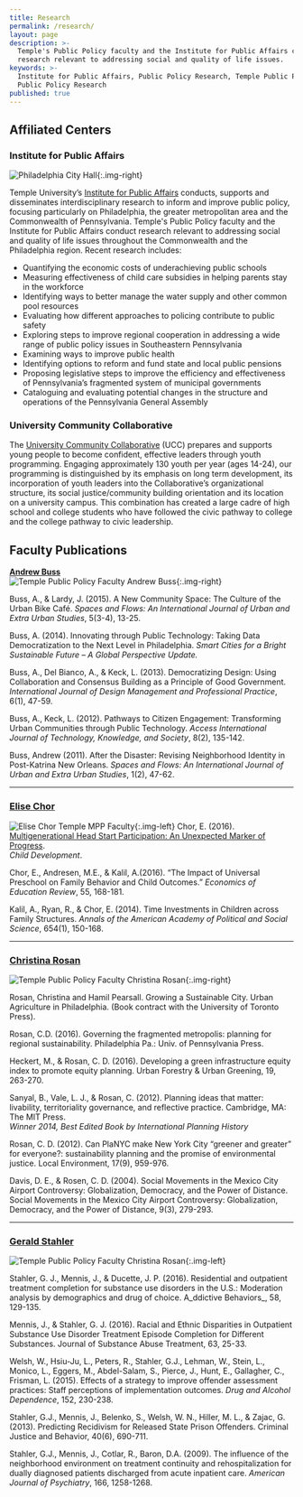 ```yaml
---
title: Research
permalink: /research/
layout: page
description: >-
  Temple's Public Policy faculty and the Institute for Public Affairs conduct
  research relevant to addressing social and quality of life issues.
keywords: >-
  Institute for Public Affairs, Public Policy Research, Temple Public Policy,
  Public Policy Research 
published: true
---
```

## Affiliated Centers

### Institute for Public Affairs

![Philadelphia City Hall]({{site.baseurl}}/media/philadelphia-city-hall.jpg){:.img-right}

Temple University’s [Institute for Public Affairs](http://www.cla.temple.edu/ipa/) conducts, supports and disseminates interdisciplinary research to inform and improve public policy, focusing particularly on Philadelphia, the greater metropolitan area and the Commonwealth of Pennsylvania. Temple's Public Policy faculty and the Institute for Public Affairs conduct research relevant to addressing social and quality of life issues throughout the Commonwealth and the Philadelphia region. Recent research includes:

- Quantifying the economic costs of underachieving public schools
- Measuring effectiveness of child care subsidies in helping parents stay in the workforce
- Identifying ways to better manage the water supply and other common pool resources
- Evaluating how different approaches to policing contribute to public safety
- Exploring steps to improve regional cooperation in addressing a wide range of public policy issues in Southeastern Pennsylvania
- Examining ways to improve public health
- Identifying options to reform and fund state and local public pensions
- Proposing legislative steps to improve the efficiency and effectiveness of Pennsylvania’s fragmented system of municipal governments
- Cataloguing and evaluating potential changes in the structure and operations of the Pennsylvania General Assembly

### University Community Collaborative
The [University Community Collaborative](http://uccollab.org/) (UCC) prepares and supports young people to become confident, effective leaders through youth programming. Engaging approximately 130 youth per year (ages 14-24), our programming is distinguished by its emphasis on long term development, its incorporation of youth leaders into the Collaborative’s organizational structure, its social justice/community building orientation and its location on a university campus. 
This combination has created a large cadre of high school and college students who have followed the civic pathway to college and the college pathway to civic leadership.

## Faculty Publications

**[Andrew Buss](http://andrewbuss.cgpublisher.com/)** <br>
![Temple Public Policy Faculty Andrew Buss]({{site.baseurl}}/media/AndrewBuss.jpg){:.img-right}

Buss, A., & Lardy, J. (2015). A New Community Space: The Culture of the Urban Bike Café.  _Spaces and Flows: An International Journal of Urban and Extra Urban Studies_, 5(3-4), 13-25.

Buss, A. (2014). Innovating through Public Technology: Taking Data Democratization to the Next Level in Philadelphia. _Smart Cities for a Bright Sustainable Future – A Global Perspective Update._

Buss, A., Del Bianco, A., & Keck, L. (2013). Democratizing Design: Using Collaboration and Consensus Building as a Principle of Good Government. _International Journal of Design Management and Professional Practice_, 6(1), 47-59.

Buss, A., Keck, L. (2012). Pathways to Citizen Engagement: Transforming Urban Communities through Public Technology. _Access International Journal of Technology, Knowledge, and Society_, 8(2), 135-142.

Buss, Andrew (2011). After the Disaster: Revising Neighborhood Identity in Post-Katrina New Orleans. _Spaces and Flows: An International Journal of Urban and Extra Urban Studies_, 1(2), 47-62.
  
___

### [Elise Chor](https://liberalarts.temple.edu/academics/faculty/chor-elise)

![Elise Chor Temple MPP Faculty]({{site.baseurl}}/media/elise-chor_mpp.jpg){:.img-left}
Chor, E. (2016). [Multigenerational Head Start Participation: An Unexpected Marker of Progress](http://onlinelibrary.wiley.com/doi/10.1111/cdev.12673/abstract). <br>
  _Child Development_. 
  
Chor, E., Andresen, M.E., & Kalil, A.(2016). “The Impact of Universal Preschool on Family Behavior and Child Outcomes.” _Economics of Education Review_, 55, 168-181.

Kalil, A., Ryan, R., & Chor, E. (2014). Time Investments in Children across Family Structures. _Annals of the American Academy of Political and Social Science_, 654(1), 150-168.

___


### [Christina Rosan](https://liberalarts.temple.edu/academics/faculty/rosan-christina)

![Temple Public Policy Faculty Christina Rosan]({{site.baseurl}}/media/christina-rosan.jpg){:.img-right}

Rosan, Christina and Hamil Pearsall. Growing a Sustainable City. Urban Agriculture in Philadelphia. (Book contract with the University of Toronto Press).

Rosan, C.D. (2016). Governing the fragmented metropolis: planning for regional sustainability. Philadelphia Pa.: Univ. of Pennsylvania Press.

Heckert, M., & Rosan, C. D. (2016). Developing a green infrastructure equity index to promote equity planning. Urban Forestry & Urban Greening, 19, 263-270. 

Sanyal, B., Vale, L. J., & Rosan, C. (2012). Planning ideas that matter: livability, territoriality governance, and reflective practice. Cambridge, MA: The MIT Press. <br>
_Winner 2014, Best Edited Book by International Planning History_

Rosan, C. D. (2012). Can PlaNYC make New York City “greener and greater” for everyone?: sustainability planning and the promise of environmental justice. Local Environment, 17(9), 959-976. 

Davis, D. E., & Rosen, C. D. (2004). Social Movements in the Mexico City Airport Controversy: Globalization, Democracy, and the Power of Distance. Social Movements in the Mexico City Airport Controversy: Globalization, Democracy, and the Power of Distance, 9(3), 279-293.

___

### [Gerald Stahler](https://liberalarts.temple.edu/academics/faculty/stahler-gerald)

![Temple Public Policy Faculty Christina Rosan]({{site.baseurl}}/media/gerald-stahler.jpg){:.img-left}

Stahler, G. J., Mennis, J., & Ducette, J. P. (2016). Residential and outpatient treatment completion for substance use disorders in the U.S.: Moderation analysis by demographics and drug of choice. A_ddictive Behaviors_, 58, 129-135. 

Mennis, J., & Stahler, G. J. (2016). Racial and Ethnic Disparities in Outpatient Substance Use Disorder Treatment Episode Completion for Different Substances. Journal of Substance Abuse Treatment, 63, 25-33. 

Welsh, W., Hsiu-Ju, L., Peters, R., Stahler, G.J., Lehman, W., Stein, L., Monico, L., Eggers, M., Abdel-Salam, S., Pierce, J., Hunt, E., Gallagher, C., Frisman, L. (2015). Effects of a strategy to improve offender assessment practices: Staff perceptions of implementation outcomes. _Drug and Alcohol Dependence_, 152, 230-238. 
 
Stahler, G.J., Mennis, J., Belenko, S., Welsh, W. N., Hiller, M. L., & Zajac, G. (2013). Predicting Recidivism for Released State Prison Offenders. Criminal Justice and Behavior, 40(6), 690-711. 

Stahler, G.J., Mennis, J., Cotlar, R., Baron, D.A. (2009). The influence of the neighborhood environment on treatment continuity and rehospitalization for dually diagnosed patients discharged from acute inpatient care. _American Journal of Psychiatry_, 166, 1258-1268.
